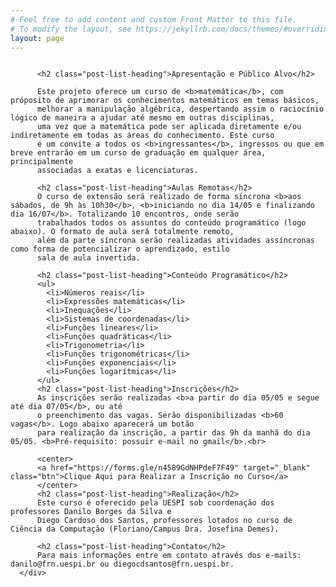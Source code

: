 ```yaml
---
# Feel free to add content and custom Front Matter to this file.
# To modify the layout, see https://jekyllrb.com/docs/themes/#overriding-theme-defaults
layout: page
---
```

<style>
.post-list-heading{
    color: #FC5185;
}

.btn{
  display: flex;
    flex-direction: row;
    justify-content: center;
    align-items: center;
  background: #FC5185;
  color: white;
  padding: 0.8em;
  border-radius: 5px;
  border: 1px solid #FC5185;

}

/* unvisited link */
a:link {
  color: white;
}

/* visited link */
a:visited {
  color: white;
}

/* mouse over link */
a:hover {
  text-decoration: none;
  color: white;
  box-shadow: 0 0 1em gray;
}

/* selected link */
a:active {
  color: white;
}
</style>

<main class="page-content" aria-label="Content">
<div class="home">
          <img src="https://danilob.github.io/matematica-basica-curso/assets/images/capa.png" alt="" class="full">

          <h2 class="post-list-heading">Apresentação e Público Alvo</h2>

          Este projeto oferece um curso de <b>matemática</b>, com próposito de aprimorar os conhecimentos matemáticos em temas básicos,
          melhorar a manipulação algébrica, despertando assim o raciocínio lógico de maneira a ajudar até mesmo em outras disciplinas, 
          uma vez que a matemática pode ser aplicada diretamente e/ou indiretamente em todas as áreas do conhecimento. Este curso
          é um convite a todos os <b>ingressantes</b>, ingressos ou que em breve entrarão em um curso de graduação em qualquer área, principalmente
          associadas a exatas e licenciaturas.

          <h2 class="post-list-heading">Aulas Remotas</h2>
          O curso de extensão será realizado de forma síncrona <b>aos sábados, de 9h às 10h30</b>, <b>iniciando no dia 14/05 e finalizando dia 16/07</b>. Totalizando 10 encontros, onde serão
          trabalhados todos os assuntos do conteúdo programático (logo abaixo). O formato de aula será totalmente remoto,
          além da parte síncrona serão realizadas atividades assíncronas como forma de potencializar o aprendizado, estilo
          sala de aula invertida.

          <h2 class="post-list-heading">Conteúdo Programático</h2>
          <ul>
            <li>Números reais</li>
            <li>Expressões matemáticas</li>
            <li>Inequações</li>
            <li>Sistemas de coordenadas</li>
            <li>Funções lineares</li>
            <li>Funções quadráticas</li>
            <li>Trigonometria</li>
            <li>Funções trigonométricas</li>
            <li>Funções exponenciais</li>
            <li>Funções logarítmicas</li>
          </ul>
          <h2 class="post-list-heading">Inscrições</h2>
          As inscrições serão realizadas <b>a partir do dia 05/05 e segue até dia 07/05</b>, ou até 
          o preenchimento das vagas. Serão disponibilizadas <b>60 vagas</b>. Logo abaixo aparecerá um botão
          para realização da inscrição, a partir das 9h da manhã do dia 05/05. <b>Pré-requisito: possuir e-mail no gmail</b>.<br>

          <center>
          <a href="https://forms.gle/n4589GdNHPdeF7F49" target="_blank" class="btn">Clique Aqui para Realizar a Inscrição no Curso</a>
          </center>
          <h2 class="post-list-heading">Realização</h2>
          Este curso é oferecido pela UESPI sob coordenação dos professores Danilo Borges da Silva e
          Diego Cardoso dos Santos, professores lotados no curso de Ciência da Computação (Floriano/Campus Dra. Josefina Demes).

          <h2 class="post-list-heading">Contato</h2>
          Para mais informações entre em contato através dos e-mails: danilo@frn.uespi.br ou diegocdsantos@frn.uespi.br.
      </div>
</main>